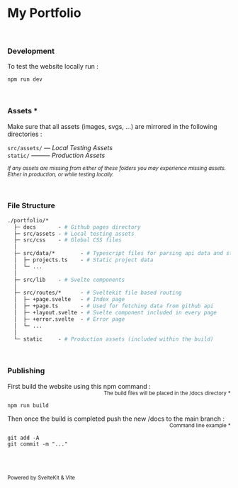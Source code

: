 # My Portfolio

<br>

### Development

To test the website locally run :
```
npm run dev
```

<br>

### Assets *

Make sure that all assets (images, svgs, ...) are mirrored in the following directories :<br>

```src/assets/``` — *Local Testing Assets*<br>
```static/``` ——— *Production Assets*<br>

<sub><i>
If any assets are missing from either of these folders you may experience missing assets.<br>
Either in production, or while testing locally.
</i></sub>

<br>

### File Structure

```graphql
./portfolio/* 
  ├─ docs       - # Github pages directory
  ├─ src/assets - # Local testing assets
  ├─ src/css    - # Global CSS files
  │
  ├─ src/data/*        - # Typescript files for parsing api data and static data
  │  ├─ projects.ts    - # Static project data
  │  └─ ...
  │
  ├─ src/lib    - # Svelte components
  │
  ├─ src/routes/*      - # Sveltekit file based routing
  │  ├─ +page.svelte   - # Index page
  │  ├─ +page.ts       - # Used for fetching data from github api
  │  ├─ +layout.svelte - # Svelte component included in every page
  │  ├─ +error.svelte  - # Error page
  │  └─ ...
  │
  └─ static     - # Production assets (included within the build)
```

<br>

### Publishing

<div>
  <div align="left">First build the website using this npm command :</div>
  <div align="right"><sub>The build files will be placed in the /docs directory *</sub></div>
</div>

```
npm run build
```

<div>
  <div align="left">Then once the build is completed push the new /docs to the main branch :</div>
  <div align="right"><sub>Command line example *</sub></div>
</div>

```
git add -A
git commit -m "..."
```

<br>

<br>

<sub>Powered by SvelteKit & Vite</sub>